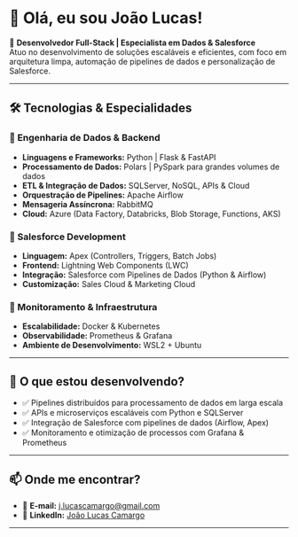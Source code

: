# 👋 Olá, eu sou João Lucas!

🚀 **Desenvolvedor Full-Stack | Especialista em Dados & Salesforce**  
Atuo no desenvolvimento de soluções escaláveis e eficientes, com foco em arquitetura limpa, automação de pipelines de dados e personalização de Salesforce.

---

## 🛠️ Tecnologias & Especialidades

### 🔹 Engenharia de Dados & Backend
- **Linguagens e Frameworks:** Python | Flask & FastAPI  
- **Processamento de Dados:** Polars | PySpark para grandes volumes de dados  
- **ETL & Integração de Dados:** SQLServer, NoSQL, APIs & Cloud  
- **Orquestração de Pipelines:** Apache Airflow  
- **Mensageria Assíncrona:** RabbitMQ  
- **Cloud:** Azure (Data Factory, Databricks, Blob Storage, Functions, AKS)  

### 🔹 Salesforce Development
- **Linguagem:** Apex (Controllers, Triggers, Batch Jobs)  
- **Frontend:** Lightning Web Components (LWC)  
- **Integração:** Salesforce com Pipelines de Dados (Python & Airflow)  
- **Customização:** Sales Cloud & Marketing Cloud  

### 🔹 Monitoramento & Infraestrutura
- **Escalabilidade:** Docker & Kubernetes  
- **Observabilidade:** Prometheus & Grafana  
- **Ambiente de Desenvolvimento:** WSL2 + Ubuntu  

---

## 📌 O que estou desenvolvendo?
- ✅ Pipelines distribuídos para processamento de dados em larga escala  
- ✅ APIs e microserviços escaláveis com Python e SQLServer  
- ✅ Integração de Salesforce com pipelines de dados (Airflow, Apex)  
- ✅ Monitoramento e otimização de processos com Grafana & Prometheus  

---

## 📫 Onde me encontrar?
- 📩 **E-mail:** [j.lucascamargo@gmail.com](mailto:j.lucascamargo@gmail.com)  
- 💼 **LinkedIn:** [João Lucas Camargo](https://www.linkedin.com/in/jo%C3%A3o-lucas-camargo/)  
---
